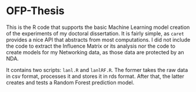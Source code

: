 # OFP-Thesis
This is the R code that supports the basic Machine Learning model creation of the experiments of my doctoral dissertation. It is fairly simple, as `caret` provides a nice API that abstracts from most computations. I did not include the code to extract the Influence Matrix or its analysis nor the code to create models for my Networking data, as those data are protected by an NDA.

It contains two scripts: `lanl.R` and `lanlRF.R`. The former takes the raw data in csv format, processes it and stores it in rds format. After that, the latter creates and tests a Random Forest prediction model.
